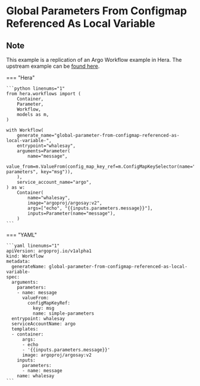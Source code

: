 # Global Parameters From Configmap Referenced As Local Variable

## Note

This example is a replication of an Argo Workflow example in Hera.
The upstream example can be [found here](https://github.com/argoproj/argo-workflows/blob/main/examples/global-parameters-from-configmap-referenced-as-local-variable.yaml).




=== "Hera"

    ```python linenums="1"
    from hera.workflows import (
        Container,
        Parameter,
        Workflow,
        models as m,
    )

    with Workflow(
        generate_name="global-parameter-from-configmap-referenced-as-local-variable-",
        entrypoint="whalesay",
        arguments=Parameter(
            name="message",
            value_from=m.ValueFrom(config_map_key_ref=m.ConfigMapKeySelector(name="simple-parameters", key="msg")),
        ),
        service_account_name="argo",
    ) as w:
        Container(
            name="whalesay",
            image="argoproj/argosay:v2",
            args=["echo", "{{inputs.parameters.message}}"],
            inputs=Parameter(name="message"),
        )
    ```

=== "YAML"

    ```yaml linenums="1"
    apiVersion: argoproj.io/v1alpha1
    kind: Workflow
    metadata:
      generateName: global-parameter-from-configmap-referenced-as-local-variable-
    spec:
      arguments:
        parameters:
        - name: message
          valueFrom:
            configMapKeyRef:
              key: msg
              name: simple-parameters
      entrypoint: whalesay
      serviceAccountName: argo
      templates:
      - container:
          args:
          - echo
          - '{{inputs.parameters.message}}'
          image: argoproj/argosay:v2
        inputs:
          parameters:
          - name: message
        name: whalesay
    ```

